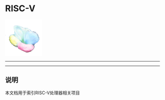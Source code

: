 ﻿
# RISC-V

[![sites](docs/mcuyun.png)](http://www.mcuyun.com)



---


---

## 说明

本文档用于索引RISC-V处理器相关项目


